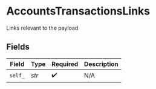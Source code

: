 # AccountsTransactionsLinks

Links relevant to the payload


## Fields

| Field              | Type               | Required           | Description        |
| ------------------ | ------------------ | ------------------ | ------------------ |
| `self_`            | *str*              | :heavy_check_mark: | N/A                |